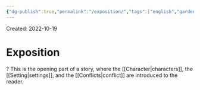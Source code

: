 ```yaml
---
{"dg-publish":true,"permalink":"/exposition/","tags":["english","gardenEntry"]}
---
```


Created: 2022-10-19

# Exposition
?
This is the opening part of a story, where the [[Character\|characters]], the [[Setting\|settings]], and the [[Conflicts\|conflict]] are introduced to the reader.
<!--SR:!2022-11-16,18,250-->